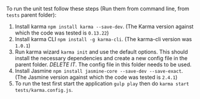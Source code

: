 To run the unit test follow these steps (Run them from command line, from `tests` parent folder):

 1. Install karma `npm install karma --save-dev`. (The Karma version against which the code was tested is `0.13.22`)
 2. Install karma CLI `npm install -g karma-cli`. (The karma-cli version was `1.0.1`)
 3. Run karma wizard `karma init` and use the default options. This should install the necessary dependencies and create a new config file in the parent folder. *DELETE IT*. The config file in this folder needs to be used.
 4. Install Jasmine `npm install jasmine-core --save-dev --save-exact`. (The Jasmine version against which the code was tested is `2.4.1`)
 5. To run the test first start the application `gulp play` then do `karma start tests/karma.config.js`.
